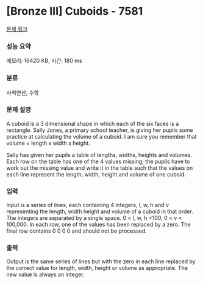 # [Bronze III] Cuboids - 7581 

[문제 링크](https://www.acmicpc.net/problem/7581) 

### 성능 요약

메모리: 16420 KB, 시간: 180 ms

### 분류

사칙연산, 수학

### 문제 설명

<p>A cuboid is a 3 dimensional shape in which each of the six faces is a rectangle. Sally Jones, a primary school teacher, is giving her pupils some practice at calculating the volume of a cuboid. I am sure you remember that volume = length x width x height.</p>

<p>Sally has given her pupils a table of lengths, widths, heights and volumes. Each row on the table has one of the 4 values missing; the pupils have to work out the missing value and write it in the table such that the values on each line represent the length, width, height and volume of one cuboid. </p>

### 입력 

 <p>Input is a series of lines, each containing 4 integers, l, w, h and v representing the length, width height and volume of a cuboid in that order. The integers are separated by a single space. 0 < l, w, h <100, 0 < v < 100,000. In each row, one of the values has been replaced by a zero. The final row contains 0 0 0 0 and should not be processed. </p>

### 출력 

 <p>Output is the same series of lines but with the zero in each line replaced by the correct value for length, width, height or volume as appropriate. The new value is always an integer. </p>

